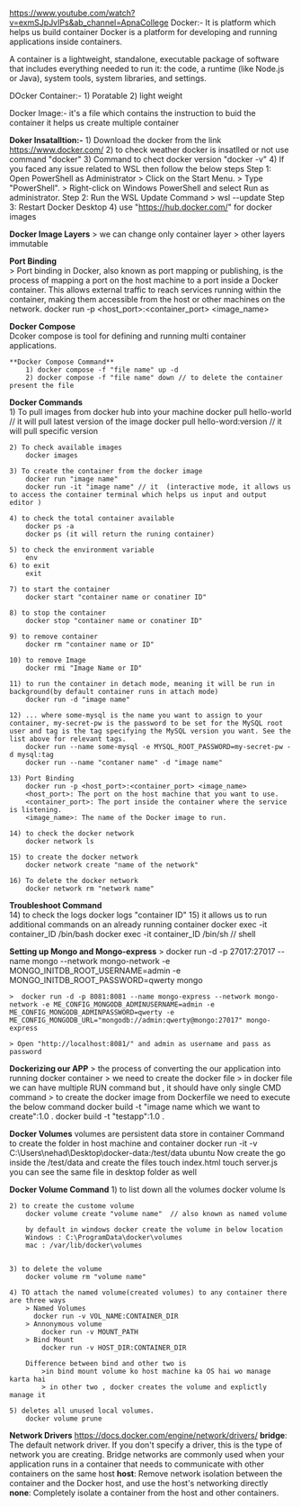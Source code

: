 https://www.youtube.com/watch?v=exmSJpJvIPs&ab_channel=ApnaCollege
Docker:-
It is platform which helps us build container
Docker is a platform for developing and running applications inside containers.

A container is a lightweight, standalone, executable package of software that includes everything needed to run it: the code, a runtime (like Node.js or Java), system tools, system libraries, and settings.

DOcker Container:-
    1) Poratable
    2) light weight

Docker Image:- it's a file which contains the instruction to buid the container
    it helps us create multiple container

**Doker Insatalltion:-**
    1) Download the docker from the link  https://www.docker.com/
    2) to check weather docker is insatlled or not use command "docker"
    3) Command to chect docker version "docker -v"
    4) If you faced any issue related to WSL then follow the below steps
        Step 1: Open PowerShell as Administrator
            > Click on the Start Menu.
            > Type "PowerShell".
            > Right-click on Windows PowerShell and select Run as administrator.
        Step 2: Run the WSL Update Command
            > wsl --update
        Step 3: Restart Docker Desktop
    4) use "https://hub.docker.com/" for docker images  

**Docker Image Layers**
    > we can change only container layer
    > other layers immutable

**Port Binding**    
    > Port binding in Docker, also known as port mapping or publishing, is the process of mapping a port on the host machine to a port inside a Docker container. This allows external traffic to reach services running within the container, making them accessible from the host or other machines on the network. 
    docker run -p <host_port>:<container_port> <image_name>

**Docker Compose**   
    Dcoker compose is tool for defining  and running multi container applications.

    **Docker Compose Command**
        1) docker compose -f "file name" up -d
        2) docker compose -f "file name" down // to delete the container present the file

**Docker Commands**   
    1) To pull images from docker hub into your machine
        docker pull hello-world // it will pull latest version of the image
        docker pull hello-word:version // it will pull specific version

    2) To check available images
        docker images  

    3) To create the container from the docker image
        docker run "image name" 
        docker run -it "image name" // it  (interactive mode, it allows us to access the container terminal which helps us input and output editor ) 

    4) to check the total container available
        docker ps -a
        docker ps (it will return the runing container)

    5) to check the environment variable
        env
    6) to exit 
        exit

    7) to start the container
        docker start "container name or conatiner ID"  

    8) to stop the container
        docker stop "container name or conatiner ID"   

    9) to remove container
        docker rm "container name or ID"

    10) to remove Image
        docker rmi "Image Name or ID"   

    11) to run the container in detach mode, meaning it will be run in background(by default container runs in attach mode)
        docker run -d "image name"   

    12) ... where some-mysql is the name you want to assign to your container, my-secret-pw is the password to be set for the MySQL root user and tag is the tag specifying the MySQL version you want. See the list above for relevant tags. 
        docker run --name some-mysql -e MYSQL_ROOT_PASSWORD=my-secret-pw -d mysql:tag
        docker run --name "contaner name" -d "image name"

    13) Port Binding
        docker run -p <host_port>:<container_port> <image_name>
        <host_port>: The port on the host machine that you want to use.
        <container_port>: The port inside the container where the service is listening.
        <image_name>: The name of the Docker image to run.

    14) to check the docker network
        docker network ls  

    15) to create the docker network
        docker network create "name of the network" 

    16) To delete the docker network
        docker network rm "network name"            

**Troubleshoot Command**  
    14) to check the logs
        docker logs "container ID"
    15) it allows us to run additional commands on an already running container
        docker exec -it container_ID /bin/bash
        docker exec -it container_ID /bin/sh // shell 

**Setting up Mongo and Mongo-express** 
    > docker run -d -p 27017:27017 --name mongo --network mongo-network -e MONGO_INITDB_ROOT_USERNAME=admin -e MONGO_INITDB_ROOT_PASSWORD=qwerty mongo

    >  docker run -d -p 8081:8081 --name mongo-express --network mongo-network -e ME_CONFIG_MONGODB_ADMINUSERNAME=admin -e ME_CONFIG_MONGODB_ADMINPASSWORD=qwerty -e ME_CONFIG_MONGODB_URL="mongodb://admin:qwerty@mongo:27017" mongo-express

    > Open "http://localhost:8081/" and admin as username and pass as password

**Dockerizing our APP** 
    > the process of converting the our application into running docker container
    > we need to create the docker file
    > in docker file we can have multiple RUN command but , it should have only single CMD command
    > to create the docker image from Dockerfile we need to execute the below command
        docker build -t "image name which we want to create":1.0 .
        docker build -t "testapp":1.0 .


**Docker Volumes**
    volumes are persistent data store in container 
    Command to create the folder in host machine and container 
        docker run -it -v C:\Users\nehad\Desktop\docker-data:/test/data ubuntu
    Now create the go inside the /test/data and create the files
        touch index.html
        touch server.js
    you can see the same file in desktop folder as well  

   **Docker Volume Command** 
    1) to list down all the volumes
        docker volume ls

    2) to create the custome volume
        docker volume create "volume name"  // also known as named volume

        by default in windows docker create the volume in below location
        Windows : C:\ProgramData\docker\volumes
        mac : /var/lib/docker\volumes


    3) to delete the volume
        docker volume rm "volume name" 

    4) TO attach the named volume(created volumes) to any container there are three ways
        > Named Volumes
          docker run -v VOL_NAME:CONTAINER_DIR
        > Annonymous volume
            docker run -v MOUNT_PATH 
        > Bind Mount
            docker run -v HOST_DIR:CONTAINER_DIR 

        Difference between bind and other two is
            >in bind mount volume ko host machine ka OS hai wo manage karta hai   
            > in other two , docker creates the volume and explictly manage it  

    5) deletes all unused local volumes.
        docker volume prune  


**Network Drivers**
https://docs.docker.com/engine/network/drivers/ 
    **bridge**: The default network driver. If you don't specify a driver, this is the type of network you are creating. Bridge networks are commonly used when your application runs in a container that needs to communicate with other containers on the same host 
    **host**: Remove network isolation between the container and the Docker host, and use the host's networking directly                                
    **none**: Completely isolate a container from the host and other containers.



    


   

    

